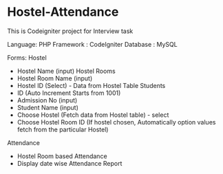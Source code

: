 # Hostel-Attendance
This is Codeigniter project for Interview task


Language: PHP
Framework : CodeIgniter
Database : MySQL

Forms:
 Hostel
  - Hostel Name (input)
 Hostel Rooms
  - Hostel Room Name (input)
  - Hostel ID (Select) - Data from Hostel Table
 Students
  - ID (Auto Increment Starts from 1001)
  - Admission No (input)
  - Student Name (input)
  - Choose Hostel (Fetch data from Hostel table) - select
  - Choose Hostel Room ID (If hostel chosen, Automatically option values fetch from the particular Hostel)

 Attendance
  - Hostel Room based Attendance
  - Display date wise Attendance Report